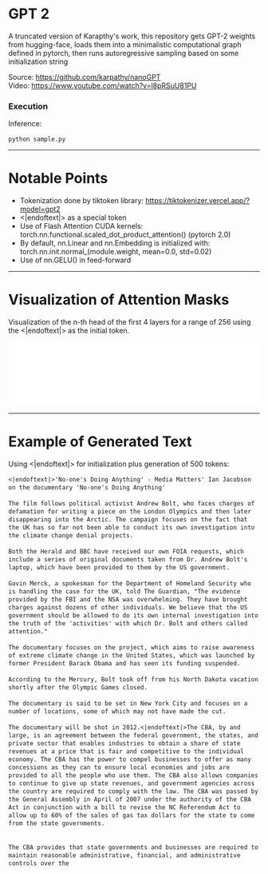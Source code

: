 # GPT 2
A truncated version of Karapthy's work, this repository gets GPT-2 weights from hugging-face, loads them into a
minimalistic computational graph defined in pytorch, then runs autoregressive sampling based on some initialization
string

Source: https://github.com/karpathy/nanoGPT  
Video: https://www.youtube.com/watch?v=l8pRSuU81PU

### Execution

Inference:
```
python sample.py
```

---

# Notable Points

* Tokenization done by tiktoken library: https://tiktokenizer.vercel.app/?model=gpt2
* <|endoftext|> as a special token
* Use of Flash Attention CUDA kernels: torch.nn.functional.scaled_dot_product_attention() (pytorch 2.0)
* By default, nn.Linear and nn.Embedding is initialized with: torch.nn.init.normal_(module.weight, mean=0.0, std=0.02)
* Use of nn.GELU() in feed-forward

---

# Visualization of Attention Masks

Visualization of the n-th head of the first 4 layers for a range of 256 using the <|endoftext|> as the initial token.  

![Teaser](./assets/attention.gif?raw=true)

---

# Example of Generated Text 

Using <|endoftext|> for initialization plus generation of 500 tokens:

```
<|endoftext|>'No-one's Doing Anything' - Media Matters' Ian Jacobson on the documentary 'No-one's Doing Anything'

The film follows political activist Andrew Bolt, who faces charges of defamation for writing a piece on the London Olympics and then later disappearing into the Arctic. The campaign focuses on the fact that the UK has so far not been able to conduct its own investigation into the climate change denial projects.

Both the Herald and BBC have received our own FOIA requests, which include a series of original documents taken from Dr. Andrew Bolt's laptop, which have been provided to them by the US government.

Gavin Merck, a spokesman for the Department of Homeland Security who is handling the case for the UK, told The Guardian, "The evidence provided by the FBI and the NSA was overwhelming. They have brought charges against dozens of other individuals. We believe that the US government should be allowed to do its own internal investigation into the truth of the 'activities' with which Dr. Bolt and others called attention."

The documentary focuses on the project, which aims to raise awareness of extreme climate change in the United States, which was launched by former President Barack Obama and has seen its funding suspended.

According to the Mercury, Bolt took off from his North Dakota vacation shortly after the Olympic Games closed.

The documentary is said to be set in New York City and focuses on a number of locations, some of which may not have made the cut.

The documentary will be shot in 2012.<|endoftext|>The CBA, by and large, is an agreement between the federal government, the states, and private sector that enables industries to obtain a share of state revenues at a price that is fair and competitive to the individual economy. The CBA has the power to compel businesses to offer as many concessions as they can to ensure local economies and jobs are provided to all the people who use them. The CBA also allows companies to continue to give up state revenues, and government agencies across the country are required to comply with the law. The CBA was passed by the General Assembly in April of 2007 under the authority of the CBA Act in conjunction with a bill to revise the NC Referendum Act to allow up to 60% of the sales of gas tax dollars for the state to come from the state governments.


The CBA provides that state governments and businesses are required to maintain reasonable administrative, financial, and administrative controls over the
```